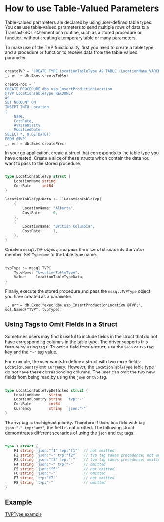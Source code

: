 # How to use Table-Valued Parameters

Table-valued parameters are declared by using user-defined table types. You can use table-valued parameters to send multiple rows of data to a Transact-SQL statement or a routine, such as a stored procedure or function, without creating a temporary table or many parameters.

To make use of the TVP functionality, first you need to create a table type, and a procedure or function to receive data from the table-valued parameter.

```go

createTVP = "CREATE TYPE LocationTableType AS TABLE (LocationName VARCHAR(50), CostRate INT)"
_, err = db.Exec(createTable)

createProc = `
CREATE PROCEDURE dbo.usp_InsertProductionLocation
@TVP LocationTableType READONLY
AS
SET NOCOUNT ON
INSERT INTO Location
(
	Name,
	CostRate,
	Availability,
	ModifiedDate)
SELECT *, 0,GETDATE()
FROM @TVP`
_, err = db.Exec(createProc)

```

In your go application, create a struct that corresponds to the table type you have created. Create a slice of these structs which contain the data you want to pass to the stored procedure.

```go

type LocationTableTvp struct {
	LocationName string
	CostRate     int64
}

locationTableTypeData := []LocationTableTvp{
	{
		LocationName: "Alberta",
		CostRate:     0,
	},
	{
		LocationName: "British Columbia",
		CostRate:     1,
	},
}

```

Create a `mssql.TVP` object, and pass the slice of structs into the `Value` member. Set `TypeName` to the table type name.

```go

tvpType := mssql.TVP{
	TypeName: "LocationTableType",
	Value:    locationTableTypeData,
}

```

Finally, execute the stored procedure and pass the `mssql.TVPType` object you have created as a parameter.

`_, err = db.Exec("exec dbo.usp_InsertProductionLocation @TVP;", sql.Named("TVP", tvpType))`

## Using Tags to Omit Fields in a Struct

Sometimes users may find it useful to include fields in the struct that do not have corresponding columns in the table type. The driver supports this feature by using tags. To omit a field from a struct, use the `json` or `tvp` tag key and the `"-"` tag value.

For example, the user wants to define a struct with two more fields: `LocationCountry` and `Currency`. However, the `LocationTableType` table type do not have these corresponding columns. The user can omit the two new fields from being read by using the `json` or `tvp` tag.

```go

type LocationTableTvpDetailed struct {
	LocationName	string
	LocationCountry string	`tvp:"-"`
	CostRate		int64
	Currency		string	`json:"-"`
}

```

The `tvp` tag is the highest priority. Therefore if there is a field with tag `json:"-" tvp:"any"`, the field is not omitted. The following struct demonstrates different scenarios of using the `json` and `tvp` tags.

```go

type T struct {
	F1 string `json:"f1" tvp:"f1"`	// not omitted
	F2 string `json:"-" tvp:"f2"`	// tvp tag takes precedence; not omitted
	F3 string `json:"f3" tvp:"-"`	// tvp tag takes precedence; omitted
	F4 string `json:"-" tvp:"-"`	// omitted
	F5 string `json:"f5"`			// not omitted
	F6 string `json:"-"`			// omitted
	F7 string `tvp:"f7"`			// not omitted
	F8 string `tvp:"-"`				// omitted
}

```

## Example

[TVPType example](../tvp_example_test.go)

